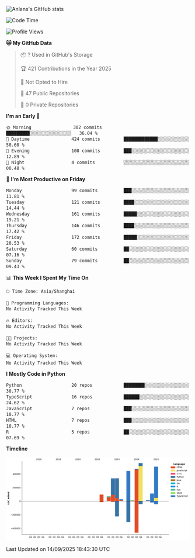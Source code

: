 <!-- ![Anlans's GitHub stats](https://github-readme-stats.vercel.app/api?username=Anlans) -->
![Anlans's GitHub stats](https://github-readme-stats.vercel.app/api?username=Anlans&rank_icon=github)

<!--START_SECTION:waka-->
![Code Time](http://img.shields.io/badge/Code%20Time-0%20secs-blue)

![Profile Views](http://img.shields.io/badge/Profile%20Views-0-blue)

**🐱 My GitHub Data** 

> 📦 ? Used in GitHub's Storage 
 > 
> 🏆 421 Contributions in the Year 2025
 > 
> 🚫 Not Opted to Hire
 > 
> 📜 47 Public Repositories 
 > 
> 🔑 0 Private Repositories 
 > 
**I'm an Early 🐤** 

```text
🌞 Morning                302 commits         █████████░░░░░░░░░░░░░░░░   36.04 % 
🌆 Daytime                424 commits         █████████████░░░░░░░░░░░░   50.60 % 
🌃 Evening                108 commits         ███░░░░░░░░░░░░░░░░░░░░░░   12.89 % 
🌙 Night                  4 commits           ░░░░░░░░░░░░░░░░░░░░░░░░░   00.48 % 
```
📅 **I'm Most Productive on Friday** 

```text
Monday                   99 commits          ███░░░░░░░░░░░░░░░░░░░░░░   11.81 % 
Tuesday                  121 commits         ████░░░░░░░░░░░░░░░░░░░░░   14.44 % 
Wednesday                161 commits         █████░░░░░░░░░░░░░░░░░░░░   19.21 % 
Thursday                 146 commits         ████░░░░░░░░░░░░░░░░░░░░░   17.42 % 
Friday                   172 commits         █████░░░░░░░░░░░░░░░░░░░░   20.53 % 
Saturday                 60 commits          ██░░░░░░░░░░░░░░░░░░░░░░░   07.16 % 
Sunday                   79 commits          ██░░░░░░░░░░░░░░░░░░░░░░░   09.43 % 
```


📊 **This Week I Spent My Time On** 

```text
🕑︎ Time Zone: Asia/Shanghai

💬 Programming Languages: 
No Activity Tracked This Week

🔥 Editors: 
No Activity Tracked This Week

🐱‍💻 Projects: 
No Activity Tracked This Week

💻 Operating System: 
No Activity Tracked This Week
```

**I Mostly Code in Python** 

```text
Python                   20 repos            ████████░░░░░░░░░░░░░░░░░   30.77 % 
TypeScript               16 repos            ██████░░░░░░░░░░░░░░░░░░░   24.62 % 
JavaScript               7 repos             ███░░░░░░░░░░░░░░░░░░░░░░   10.77 % 
HTML                     7 repos             ███░░░░░░░░░░░░░░░░░░░░░░   10.77 % 
R                        5 repos             ██░░░░░░░░░░░░░░░░░░░░░░░   07.69 % 
```



**Timeline**

![Lines of Code chart](https://raw.githubusercontent.com/Anlans/Anlans/main/assets/bar_graph.png)


 Last Updated on 14/09/2025 18:43:30 UTC
<!--END_SECTION:waka-->
